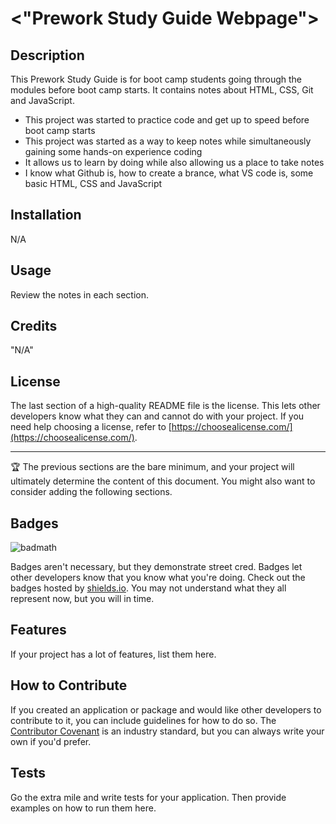 # <"Prework Study Guide Webpage">

## Description

This Prework Study Guide is for boot camp students going through the modules before boot camp starts. It contains notes about HTML, CSS, Git and JavaScript. 

- This project was started to practice code and get up to speed before boot camp starts
- This project was started as a way to keep notes while simultaneously gaining some hands-on experience coding
- It allows us to learn by doing while also allowing us a place to take notes
- I know what Github is, how to create a brance, what VS code is, some basic HTML, CSS and JavaScript



## Installation

N/A

## Usage

Review the notes in each section. 





## Credits

"N/A"

## License

The last section of a high-quality README file is the license. This lets other developers know what they can and cannot do with your project. If you need help choosing a license, refer to [https://choosealicense.com/](https://choosealicense.com/).

---

🏆 The previous sections are the bare minimum, and your project will ultimately determine the content of this document. You might also want to consider adding the following sections.

## Badges

![badmath](https://img.shields.io/github/languages/top/nielsenjared/badmath)

Badges aren't necessary, but they demonstrate street cred. Badges let other developers know that you know what you're doing. Check out the badges hosted by [shields.io](https://shields.io/). You may not understand what they all represent now, but you will in time.

## Features

If your project has a lot of features, list them here.

## How to Contribute

If you created an application or package and would like other developers to contribute to it, you can include guidelines for how to do so. The [Contributor Covenant](https://www.contributor-covenant.org/) is an industry standard, but you can always write your own if you'd prefer.

## Tests

Go the extra mile and write tests for your application. Then provide examples on how to run them here.

